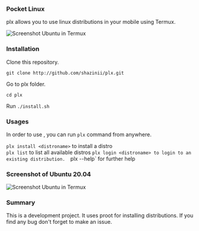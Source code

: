 ### Pocket Linux

plx allows you to use linux distributions in your mobile using Termux. 

![Screenshot Ubuntu in Termux](https://raw.githubusercontent.com/shazinii/res/main/ss1.jpg?token=AUEQEXK25E52B4ZD6IUKL33AVP3RK   "SS1")

### Installation

Clone this repository. 

`git clone http://github.com/shazinii/plx.git`

Go to plx folder.  

`cd plx`


Run `./install.sh`  

### Usages

In order to use , you can run `plx` command from anywhere.

`plx install <distroname>` to install a distro  
`plx list`  to list all available distros
`plx login <distroname> to login to an existing distribution. 
`plx --help` for further help

### Screenshot of Ubuntu 20.04

![Screenshot Ubuntu in Termux](https://raw.githubusercontent.com/shazinii/res/main/ss2.jpg?token=AUEQEXLGS4M32SMMREVHQF3AVP3K2 "SS1")


### Summary 

This is a development project. It uses proot for installing distributions. If you find any bug don't forget to make an issue.

